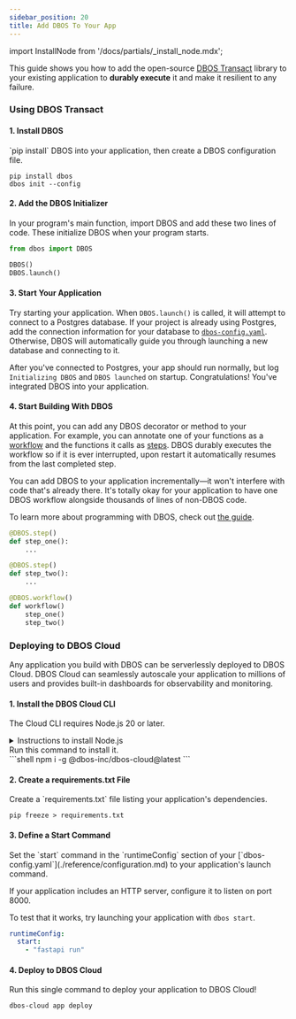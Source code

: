 ```yaml
---
sidebar_position: 20
title: Add DBOS To Your App
---
```

import InstallNode from '/docs/partials/_install_node.mdx';


This guide shows you how to add the open-source [DBOS Transact](https://github.com/dbos-inc/dbos-transact-py) library to your existing application to **durably execute** it and make it resilient to any failure.

### Using DBOS Transact

#### 1. Install DBOS
<section className="row list">
<article className="col col--6">
`pip install` DBOS into your application, then create a DBOS configuration file.
</article>

<article className="col col--6">

```shell
pip install dbos
dbos init --config
```

</article>
</section>

#### 2. Add the DBOS Initializer
<section className="row list">
<article className="col col--6">

In your program's main function, import DBOS and add these two lines of code.
These initialize DBOS when your program starts.

</article>

<article className="col col--6">

```python
from dbos import DBOS

DBOS()
DBOS.launch()
```

</article>
</section>

#### 3. Start Your Application
<section className="row list">
<article className="col col--6">

Try starting your application.
When `DBOS.launch()` is called, it will attempt to connect to a Postgres database.
If your project is already using Postgres, add the connection information for your database to [`dbos-config.yaml`](./reference/configuration.md).
Otherwise, DBOS will automatically guide you through launching a new database and connecting to it.

After you've connected to Postgres, your app should run normally, but log `Initializing DBOS` and `DBOS launched` on startup.
Congratulations!  You've integrated DBOS into your application.

</article>

<article className="col col--6">

</article>

</section>


#### 4. Start Building With DBOS
<section className="row list">
<article className="col col--6">

At this point, you can add any DBOS decorator or method to your application.
For example, you can annotate one of your functions as a [workflow](./tutorials/workflow-tutorial.md) and the functions it calls as [steps](./tutorials/step-tutorial.md).
DBOS durably executes the workflow so if it is ever interrupted, upon restart it automatically resumes from the last completed step.

You can add DBOS to your application incrementally&mdash;it won't interfere with code that's already there.
It's totally okay for your application to have one DBOS workflow alongside thousands of lines of non-DBOS code.

To learn more about programming with DBOS, check out [the guide](./programming-guide.md).

</article>

<article className="col col--6">

```python
@DBOS.step()
def step_one():
    ...

@DBOS.step()
def step_two():
    ...

@DBOS.workflow()
def workflow()
    step_one()
    step_two()
```
</article>

</section>

### Deploying to DBOS Cloud

Any application you build with DBOS can be serverlessly deployed to DBOS Cloud.
DBOS Cloud can seamlessly autoscale your application to millions of users and provides built-in dashboards for observability and monitoring.

#### 1. Install the DBOS Cloud CLI
<section className="row list">
<article className="col col--6">

The Cloud CLI requires Node.js 20 or later.
</article>

<article className="col col--6">

<details>
<summary>Instructions to install Node.js</summary>

<InstallNode />

</details>
</article>

<article className="col col--6">
Run this command to install it.
</article>

<article className="col col--6">
```shell
npm i -g @dbos-inc/dbos-cloud@latest
```
</article>
</section>

#### 2. Create a requirements.txt File
<section className="row list">
<article className="col col--6">
Create a `requirements.txt` file listing your application's dependencies.
</article>

<article className="col col--6">

```shell
pip freeze > requirements.txt
```

</article>
</section>

#### 3. Define a Start Command
<section className="row list">
<article className="col col--6">
Set the `start` command in the `runtimeConfig` section of your [`dbos-config.yaml`](./reference/configuration.md) to your application's launch command.

If your application includes an HTTP server, configure it to listen on port 8000.

To test that it works, try launching your application with `dbos start`.
</article>

<article className="col col--6">

```yaml
runtimeConfig:
  start:
    - "fastapi run"
```

</article>
</section>

#### 4. Deploy to DBOS Cloud
<section className="row list">
<article className="col col--6">
Run this single command to deploy your application to DBOS Cloud!
</article>

<article className="col col--6">

```shell
dbos-cloud app deploy
```

</article>
</section>